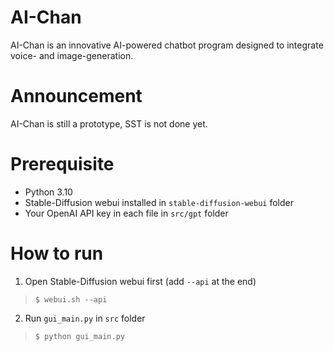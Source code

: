 # AI-Chan
AI-Chan is an innovative AI-powered chatbot program designed to integrate voice- and image-generation.

# Announcement
AI-Chan is still a prototype, SST is not done yet.

# Prerequisite
* Python 3.10
* Stable-Diffusion webui installed in `stable-diffusion-webui` folder
* Your OpenAI API key in each file in `src/gpt` folder

# How to run
1. Open Stable-Diffusion webui first (add `--api` at the end)
> `$ webui.sh --api`
2. Run `gui_main.py` in `src` folder 
> `$ python gui_main.py`
